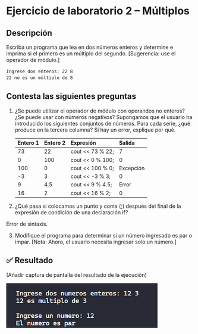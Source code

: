 # Ejercicio de laboratorio 2 – Múltiplos

## Descripción

Escriba un programa que lea en dos números enteros y determine e imprima si el primero es un múltiplo del segundo. [Sugerencia: use el operador de módulo.]

```cmd
Ingrese dos enteros: 22 8
22 no es un múltiplo de 8
```

## Contesta las siguientes preguntas

1. ¿Se puede utilizar el operador de módulo con operandos no enteros? ¿Se puede usar con números negativos? Supongamos que el usuario ha introducido los siguientes conjuntos de números. Para cada serie, ¿qué produce en la tercera columna? Si hay un error, explique por qué.

   | Entero 1 | Entero 2 | Expresión        | Salida |
   | -------- | -------- | ---------------- | ------ |
   | 73       | 22       | cout << 73 % 22; |   7    |
   | 0        | 100      | cout << 0 % 100; |    0   |
   | 100      | 0        | cout << 100 % 0; |Excepción|
   | -3       | 3        | cout << -3 % 3;  |    0   |
   | 9        | 4.5      | cout << 9 % 4.5; | Error  |
   | 16       | 2        | cout << 16 % 2;  |    0   |

2. ¿Qué pasa si colocamos un punto y coma (;) después del final de la expresión de condición de una declaración if?

Error de sintaxis.

3. Modifique el programa para determinar si un número ingresado es par o impar. [Nota: Ahora, el usuario necesita ingresar solo un número.]

## ✅ Resultado

(Añadir captura de pantalla del resultado de la ejecución)

![alt text](image.png)